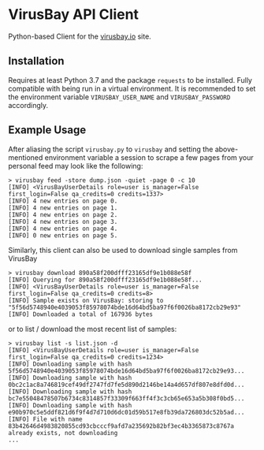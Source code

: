 # VirusBay API Client
Python-based Client for the [virusbay.io] site.

## Installation

Requires at least Python 3.7 and the package `requests` to be installed. Fully compatible with being run in a virtual
environment. It is recommended to set the environment variable `VIRUSBAY_USER_NAME` and `VIRUSBAY_PASSWORD` accordingly.

## Example Usage
After aliasing the script `virusbay.py` to `virusbay` and setting the above-mentioned environment variable a session
to scrape a few pages from your personal feed may look like the following:

```Batch
> virusbay feed -store dump.json -quiet -page 0 -c 10
[INFO] <VirusBayUserDetails role=user is_manager=False first_login=False qa_credits=0 credits=1337>
[INFO] 4 new entries on page 0.
[INFO] 4 new entries on page 1.
[INFO] 4 new entries on page 2.
[INFO] 4 new entries on page 3.
[INFO] 4 new entries on page 4.
[INFO] 0 new entries on page 5.
```

Similarly, this client can also be used to download single samples from VirusBay

```Batch
> virusbay download 890a58f200dfff23165df9e1b088e58f
[INFO] Querying for 890a58f200dfff23165df9e1b088e58f...
[INFO] <VirusBayUserDetails role=user is_manager=False first_login=False qa_credits=0 credits=8>
[INFO] Sample exists on VirusBay: storing to "5f56d5748940e4039053f85978074bde16d64bd5ba97f6f0026ba8172cb29e93"
[INFO] Downloaded a total of 167936 bytes
```

or to list / download the most recent list of samples:

```Batch
> virusbay list -s list.json -d
[INFO] <VirusBayUserDetails role=user is_manager=False first_login=False qa_credits=0 credits=1234>
[INFO] Downloading sample with hash 5f56d5748940e4039053f85978074bde16d64bd5ba97f6f0026ba8172cb29e93...
[INFO] Downloading sample with hash 0bc2c1ac8a746819cef49df2747fd7fe5d890d2146be14a4d657df807e8dfd0d...
[INFO] Downloading sample with hash bc7e55048478507b6734c8314857f33309f663ff4f3c3cb65e653a5b308f0bd5...
[INFO] Downloading sample with hash e90b970c5e5ddf821d6f9f4d7d710d6dc01d59b517e8fb39da726803dc52b5ad...
[INFO] File with name 83b42646d4983820855cd93cbcccf9afd7a235692b82bf3ec4b3365873c8767a already exists, not downloading
...
```



[virusbay.io]: https://beta.virusbay.io/
